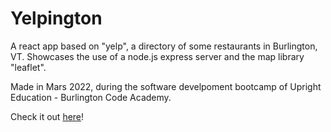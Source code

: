 # Yelpington

A react app based on "yelp", a directory of some restaurants in Burlington, VT. Showcases the use of a node.js express server and the map library "leaflet".

Made in Mars 2022, during the software develpoment bootcamp of Upright Education - Burlington Code Academy.

Check it out [here](https://yelpington-maxs.vercel.app/)!
